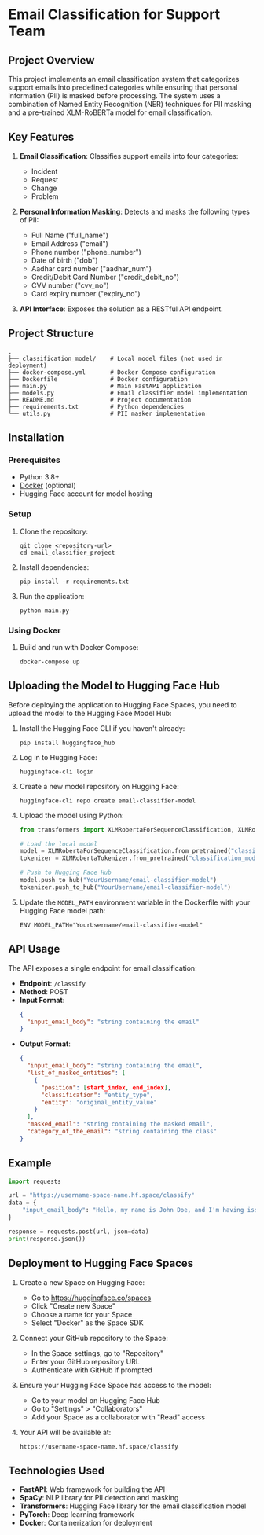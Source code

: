 # Email Classification for Support Team

## Project Overview

This project implements an email classification system that categorizes support emails into predefined categories while ensuring that personal information (PII) is masked before processing. The system uses a combination of Named Entity Recognition (NER) techniques for PII masking and a pre-trained XLM-RoBERTa model for email classification.

## Key Features

1. **Email Classification**: Classifies support emails into four categories:
   - Incident
   - Request
   - Change
   - Problem

2. **Personal Information Masking**: Detects and masks the following types of PII:
   - Full Name ("full_name")
   - Email Address ("email")
   - Phone number ("phone_number")
   - Date of birth ("dob")
   - Aadhar card number ("aadhar_num")
   - Credit/Debit Card Number ("credit_debit_no")
   - CVV number ("cvv_no")
   - Card expiry number ("expiry_no")

3. **API Interface**: Exposes the solution as a RESTful API endpoint.

## Project Structure

```
.
├── classification_model/    # Local model files (not used in deployment)
├── docker-compose.yml       # Docker Compose configuration
├── Dockerfile               # Docker configuration
├── main.py                  # Main FastAPI application
├── models.py                # Email classifier model implementation
├── README.md                # Project documentation
├── requirements.txt         # Python dependencies
└── utils.py                 # PII masker implementation
```

## Installation

### Prerequisites

- Python 3.8+
- [Docker](https://www.docker.com/) (optional)
- Hugging Face account for model hosting

### Setup

1. Clone the repository:
   ```
   git clone <repository-url>
   cd email_classifier_project
   ```

2. Install dependencies:
   ```
   pip install -r requirements.txt
   ```

3. Run the application:
   ```
   python main.py
   ```

### Using Docker

1. Build and run with Docker Compose:
   ```
   docker-compose up
   ```

## Uploading the Model to Hugging Face Hub

Before deploying the application to Hugging Face Spaces, you need to upload the model to the Hugging Face Model Hub:

1. Install the Hugging Face CLI if you haven't already:
   ```
   pip install huggingface_hub
   ```

2. Log in to Hugging Face:
   ```
   huggingface-cli login
   ```

3. Create a new model repository on Hugging Face:
   ```
   huggingface-cli repo create email-classifier-model
   ```

4. Upload the model using Python:
   ```python
   from transformers import XLMRobertaForSequenceClassification, XLMRobertaTokenizer
   
   # Load the local model
   model = XLMRobertaForSequenceClassification.from_pretrained("classification_model")
   tokenizer = XLMRobertaTokenizer.from_pretrained("classification_model")
   
   # Push to Hugging Face Hub
   model.push_to_hub("YourUsername/email-classifier-model")
   tokenizer.push_to_hub("YourUsername/email-classifier-model")
   ```

5. Update the `MODEL_PATH` environment variable in the Dockerfile with your Hugging Face model path:
   ```
   ENV MODEL_PATH="YourUsername/email-classifier-model"
   ```

## API Usage

The API exposes a single endpoint for email classification:

- **Endpoint**: `/classify`
- **Method**: POST
- **Input Format**:
  ```json
  {
    "input_email_body": "string containing the email"
  }
  ```
- **Output Format**:
  ```json
  {
    "input_email_body": "string containing the email",
    "list_of_masked_entities": [
      {
        "position": [start_index, end_index],
        "classification": "entity_type",
        "entity": "original_entity_value"
      }
    ],
    "masked_email": "string containing the masked email",
    "category_of_the_email": "string containing the class"
  }
  ```

## Example

```python
import requests

url = "https://username-space-name.hf.space/classify"
data = {
    "input_email_body": "Hello, my name is John Doe, and I'm having issues with my account."
}

response = requests.post(url, json=data)
print(response.json())
```

## Deployment to Hugging Face Spaces

1. Create a new Space on Hugging Face:
   - Go to https://huggingface.co/spaces
   - Click "Create new Space"
   - Choose a name for your Space
   - Select "Docker" as the Space SDK

2. Connect your GitHub repository to the Space:
   - In the Space settings, go to "Repository"
   - Enter your GitHub repository URL
   - Authenticate with GitHub if prompted

3. Ensure your Hugging Face Space has access to the model:
   - Go to your model on Hugging Face Hub
   - Go to "Settings" > "Collaborators"
   - Add your Space as a collaborator with "Read" access

4. Your API will be available at:
   ```
   https://username-space-name.hf.space/classify
   ```

## Technologies Used

- **FastAPI**: Web framework for building the API
- **SpaCy**: NLP library for PII detection and masking
- **Transformers**: Hugging Face library for the email classification model
- **PyTorch**: Deep learning framework
- **Docker**: Containerization for deployment